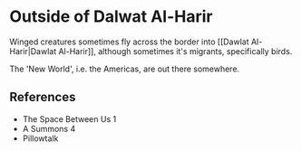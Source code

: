 # Outside of Dalwat Al-Harir
Winged creatures sometimes fly across the border into [[Dawlat Al-Harir|Dawlat Al-Harir]], although sometimes it's migrants, specifically birds.

The 'New World', i.e. the Americas, are out there somewhere.

## References
- The Space Between Us 1
- A Summons 4
- Pillowtalk
